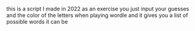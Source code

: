 this is a script I made in 2022 as an exercise
you just input your guesses and the color of the letters when playing wordle
and it gives you a list of possible words it can be
